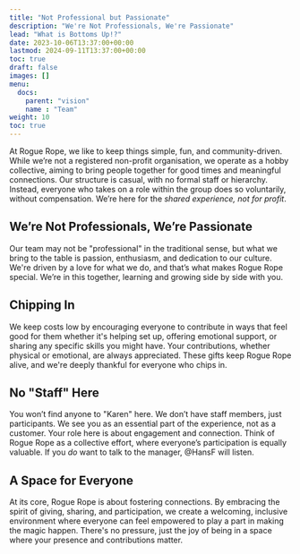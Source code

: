 ```yaml
---
title: "Not Professional but Passionate"
description: "We're Not Professionals, We're Passionate"
lead: "What is Bottoms Up!?"
date: 2023-10-06T13:37:00+00:00
lastmod: 2024-09-11T13:37:00+00:00
toc: true
draft: false
images: []
menu: 
  docs:
    parent: "vision"
    name : "Team"
weight: 10
toc: true
---
```



At Rogue Rope, we like to keep things simple, fun, and community-driven. While we’re not a registered non-profit organisation, we operate as a hobby collective, aiming to bring people together for good times and meaningful connections. Our structure is casual, with no formal staff or hierarchy. Instead, everyone who takes on a role within the group does so voluntarily, without compensation. We’re here for the *shared experience, not for profit*.

## We’re Not Professionals, We’re Passionate  
Our team may not be "professional" in the traditional sense, but what we bring to the table is passion, enthusiasm, and dedication to our culture. We're driven by a love for what we do, and that’s what makes Rogue Rope special. We’re in this together, learning and growing side by side with you.

## Chipping In  
We keep costs low by encouraging everyone to contribute in ways that feel good for them whether it's helping set up, offering emotional support, or sharing any specific skills you might have. Your contributions, whether physical or emotional, are always appreciated. These gifts keep Rogue Rope alive, and we're deeply thankful for everyone who chips in.

## No "Staff" Here  
You won’t find anyone to "Karen" here. We don’t have staff members, just participants. We see you as an essential part of the experience, not as a customer. Your role here is about engagement and connection. Think of Rogue Rope as a collective effort, where everyone’s participation is equally valuable. If you *do* want to talk to the manager, @HansF will listen.

## A Space for Everyone  
At its core, Rogue Rope is about fostering connections. By embracing the spirit of giving, sharing, and participation, we create a welcoming, inclusive environment where everyone can feel empowered to play a part in making the magic happen. There's no pressure, just the joy of being in a space where your presence and contributions matter.
